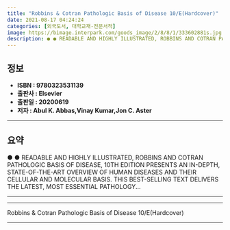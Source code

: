 ```yaml
---
title: "Robbins & Cotran Pathologic Basis of Disease 10/E(Hardcover)"
date: 2021-08-17 04:24:24
categories: [외국도서, 대학교재-전문서적]
image: https://bimage.interpark.com/goods_image/2/8/8/1/333602881s.jpg
description: ● ● READABLE AND HIGHLY ILLUSTRATED, ROBBINS AND COTRAN PATHOLOGIC BASIS OF DISEASE, 10TH EDITION PRESENTS AN IN-DEPTH, STATE-OF-THE-ART OVERVIEW OF HUMAN DIS
---
```


## **정보**

- **ISBN : 9780323531139**
- **출판사 : Elsevier**
- **출판일 : 20200619**
- **저자 : Abul K. Abbas,Vinay Kumar,Jon C. Aster**

------



## **요약**

●  ●  READABLE AND HIGHLY ILLUSTRATED, ROBBINS AND COTRAN PATHOLOGIC BASIS OF DISEASE, 10TH EDITION PRESENTS AN IN-DEPTH, STATE-OF-THE-ART OVERVIEW OF HUMAN DISEASES AND THEIR CELLULAR AND MOLECULAR BASIS. THIS BEST-SELLING TEXT DELIVERS THE LATEST, MOST ESSENTIAL PATHOLOGY... 

------



------


Robbins & Cotran Pathologic Basis of Disease 10/E(Hardcover) 

------


